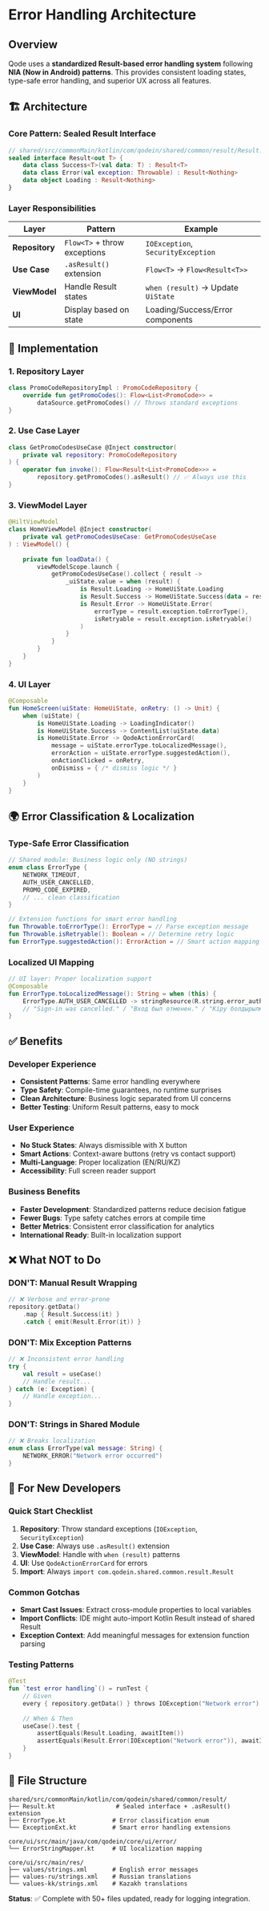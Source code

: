 # Error Handling Architecture

## Overview

Qode uses a **standardized Result-based error handling system** following **NIA (Now in Android) patterns**. This provides consistent loading states, type-safe error handling, and superior UX across all features.

## 🏗️ Architecture

### **Core Pattern: Sealed Result Interface**

```kotlin
// shared/src/commonMain/kotlin/com/qodein/shared/common/result/Result.kt
sealed interface Result<out T> {
    data class Success<T>(val data: T) : Result<T>
    data class Error(val exception: Throwable) : Result<Nothing>  
    data object Loading : Result<Nothing>
}
```

### **Layer Responsibilities**

| Layer | Pattern | Example |
|-------|---------|---------|
| **Repository** | `Flow<T>` + throw exceptions | `IOException`, `SecurityException` |
| **Use Case** | `.asResult()` extension | `Flow<T>` → `Flow<Result<T>>` |
| **ViewModel** | Handle Result states | `when (result)` → Update `UiState` |
| **UI** | Display based on state | Loading/Success/Error components |

## 🔧 Implementation

### **1. Repository Layer**
```kotlin
class PromoCodeRepositoryImpl : PromoCodeRepository {
    override fun getPromoCodes(): Flow<List<PromoCode>> =
        dataSource.getPromoCodes() // Throws standard exceptions
}
```

### **2. Use Case Layer**
```kotlin
class GetPromoCodesUseCase @Inject constructor(
    private val repository: PromoCodeRepository
) {
    operator fun invoke(): Flow<Result<List<PromoCode>>> =
        repository.getPromoCodes().asResult() // ✅ Always use this
}
```

### **3. ViewModel Layer**
```kotlin
@HiltViewModel
class HomeViewModel @Inject constructor(
    private val getPromoCodesUseCase: GetPromoCodesUseCase
) : ViewModel() {
    
    private fun loadData() {
        viewModelScope.launch {
            getPromoCodesUseCase().collect { result ->
                _uiState.value = when (result) {
                    is Result.Loading -> HomeUiState.Loading
                    is Result.Success -> HomeUiState.Success(data = result.data)
                    is Result.Error -> HomeUiState.Error(
                        errorType = result.exception.toErrorType(),
                        isRetryable = result.exception.isRetryable()
                    )
                }
            }
        }
    }
}
```

### **4. UI Layer**
```kotlin
@Composable
fun HomeScreen(uiState: HomeUiState, onRetry: () -> Unit) {
    when (uiState) {
        is HomeUiState.Loading -> LoadingIndicator()
        is HomeUiState.Success -> ContentList(uiState.data)
        is HomeUiState.Error -> QodeActionErrorCard(
            message = uiState.errorType.toLocalizedMessage(),
            errorAction = uiState.errorType.suggestedAction(),
            onActionClicked = onRetry,
            onDismiss = { /* dismiss logic */ }
        )
    }
}
```

## 🌍 Error Classification & Localization

### **Type-Safe Error Classification**
```kotlin
// Shared module: Business logic only (NO strings)
enum class ErrorType {
    NETWORK_TIMEOUT,
    AUTH_USER_CANCELLED, 
    PROMO_CODE_EXPIRED,
    // ... clean classification
}

// Extension functions for smart error handling
fun Throwable.toErrorType(): ErrorType = // Parse exception message
fun Throwable.isRetryable(): Boolean = // Determine retry logic
fun ErrorType.suggestedAction(): ErrorAction = // Smart action mapping
```

### **Localized UI Mapping**
```kotlin
// UI layer: Proper localization support
@Composable
fun ErrorType.toLocalizedMessage(): String = when (this) {
    ErrorType.AUTH_USER_CANCELLED -> stringResource(R.string.error_auth_user_cancelled)
    // "Sign-in was cancelled." / "Вход был отменен." / "Кіру болдырылмады."
}
```

## ✅ Benefits

### **Developer Experience**
- **Consistent Patterns**: Same error handling everywhere
- **Type Safety**: Compile-time guarantees, no runtime surprises
- **Clean Architecture**: Business logic separated from UI concerns
- **Better Testing**: Uniform Result patterns, easy to mock

### **User Experience**  
- **No Stuck States**: Always dismissible with X button
- **Smart Actions**: Context-aware buttons (retry vs contact support)
- **Multi-Language**: Proper localization (EN/RU/KZ)
- **Accessibility**: Full screen reader support

### **Business Benefits**
- **Faster Development**: Standardized patterns reduce decision fatigue
- **Fewer Bugs**: Type safety catches errors at compile time
- **Better Metrics**: Consistent error classification for analytics
- **International Ready**: Built-in localization support

## ❌ What NOT to Do

### **DON'T: Manual Result Wrapping**
```kotlin
// ❌ Verbose and error-prone
repository.getData()
    .map { Result.Success(it) }
    .catch { emit(Result.Error(it)) }
```

### **DON'T: Mix Exception Patterns**
```kotlin
// ❌ Inconsistent error handling
try {
    val result = useCase()
    // Handle result...
} catch (e: Exception) {
    // Handle exception...
}
```

### **DON'T: Strings in Shared Module**
```kotlin
// ❌ Breaks localization
enum class ErrorType(val message: String) {
    NETWORK_ERROR("Network error occurred")
}
```

## 🚀 For New Developers

### **Quick Start Checklist**
1. **Repository**: Throw standard exceptions (`IOException`, `SecurityException`)
2. **Use Case**: Always use `.asResult()` extension
3. **ViewModel**: Handle with `when (result)` patterns
4. **UI**: Use `QodeActionErrorCard` for errors
5. **Import**: Always `import com.qodein.shared.common.result.Result`

### **Common Gotchas**
- **Smart Cast Issues**: Extract cross-module properties to local variables
- **Import Conflicts**: IDE might auto-import Kotlin Result instead of shared Result
- **Exception Context**: Add meaningful messages for extension function parsing

### **Testing Patterns**
```kotlin
@Test
fun `test error handling`() = runTest {
    // Given
    every { repository.getData() } throws IOException("Network error")
    
    // When & Then
    useCase().test {
        assertEquals(Result.Loading, awaitItem())
        assertEquals(Result.Error(IOException("Network error")), awaitItem())
    }
}
```

## 📁 File Structure

```
shared/src/commonMain/kotlin/com/qodein/shared/common/result/
├── Result.kt                 # Sealed interface + .asResult() extension
├── ErrorType.kt             # Error classification enum
└── ExceptionExt.kt          # Smart error handling extensions

core/ui/src/main/java/com/qodein/core/ui/error/
└── ErrorStringMapper.kt     # UI localization mapping

core/ui/src/main/res/
├── values/strings.xml       # English error messages
├── values-ru/strings.xml    # Russian translations  
└── values-kk/strings.xml    # Kazakh translations
```

**Status**: ✅ Complete with 50+ files updated, ready for logging integration.